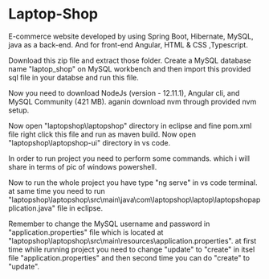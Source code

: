 # Laptop-Shop
E-commerce website developed by using Spring Boot, Hibernate, MySQL, java as a back-end. And for front-end Angular, HTML & CSS ,Typescript.

Download this zip file and extract those folder. Create a MySQL database name "laptop_shop" on MySQL workbench and then import this provided sql file in your databse and run this file.

Now you need to download NodeJs (version - 12.11.1), Angular cli, and MySQL Community (421 MB). aganin download nvm through provided nvm setup.

Now open "laptopshop\laptopshop" directory in eclipse and fine pom.xml file right click this file and run as maven build. Now open "laptopshop\laptopshop-ui" directory in vs code.

In order to run project you need to perform some commands. which i will share in terms of pic of windows powershell.

Now to run the whole project you have type "ng serve" in vs code terminal. at same time you need to run "laptopshop\laptopshop\src\main\java\com\laptopshop\laptop\laptopshopapplication.java" file in eclipse.

Remember to change the MySQL username and password in "application.properties" file which is located at "laptopshop\laptopshop\src\main\resources\application.properties". at first time while running project you need to change "update" to "create" in itsel file "application.properties" and then second time you can do "create" to "update".
